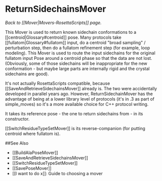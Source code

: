 # ReturnSidechainsMover
*Back to [[Mover|Movers-RosettaScripts]] page.*

This Mover is used to return known sidechain conformations to a [[centroid|Glossary#centroid]] pose.  Many protocols take [[fullatom|Glossary#fullatom]] input, do a centroid "broad sampling" / perturbation step, then do a fullatom refinement step (for example, loop modeling).  This Mover is used to route the input sidechains for the original fullatom input Pose around a centroid phase so that the data are not lost.  (Obviously, some of those sidechains will be inappropriate for the new conformation - but maybe large parts are internally rigid and the crystal sidechains are good).

It's not actually RosettaScripts compatible, because [[SaveAndRetrieveSidechainsMover]] already is.  The two were accidentally developed in parallel years ago.  However, ReturnSidechainMover has the advantage of being at a lower library level of protocols (it's in .3 as part of simple_moves) so it's a more available choice for C++ protocol writing.  

It takes its reference pose - the one to return sidechains from - in its constructor.

[[SwitchResidueTypeSetMover]] is its reverse-companion (for putting centroid where fullatom is).  

##See Also

* [[BuildAlaPoseMover]]
* [[SaveAndRetrieveSidechainsMover]]
* [[SwitchResidueTypeSetMover]]
* [[SavePoseMover]]
* [[I want to do x]]: Guide to choosing a mover